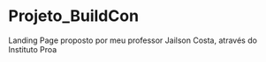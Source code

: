 # Projeto_BuildCon

Landing Page proposto por meu professor Jailson Costa, através do Instituto Proa
